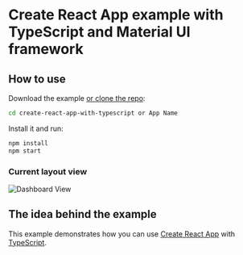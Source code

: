 # Create React App example with TypeScript and Material UI framework

## How to use

Download the example [or clone the repo](https://github.com/team-avesta/cra-mui-ts-generator.git):

```sh
cd create-react-app-with-typescript or App Name
```

Install it and run:

```sh
npm install
npm start
```

### Current layout view

![Dashboard View](https://imgur.com/2b6cwzE)

## The idea behind the example

This example demonstrates how you can use [Create React App](https://github.com/facebookincubator/create-react-app) with [TypeScript](https://github.com/Microsoft/TypeScript).
